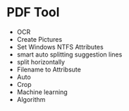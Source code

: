 PDF Tool
========================

- OCR
- Create Pictures
- Set Windows NTFS Attributes
- smart auto splitting suggestion lines
- split horizontally
- Filename to Attribsute
- Auto
- Crop
- Machine learning
- Algorithm